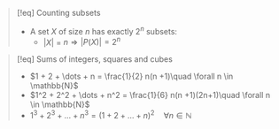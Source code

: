 >[!eq] Counting subsets
>- A set $X$ of size $n$ has exactly $2^n$ subsets:
>	- $|X|$ = $n \Rightarrow |P(X)| = 2^n$

>[!eq] Sums of integers, squares and cubes
>- $1 + 2 + \dots + n = \frac{1}{2} n(n +1)\quad \forall n \in \mathbb{N}$
>- $1^2 + 2^2 + \dots + n^2 = \frac{1}{6} n(n +1)(2n+1)\quad \forall n \in \mathbb{N}$
>- $1^3 + 2^3 + \dots + n^3 = (1+2+\dots+n)^2 \quad \forall n \in \mathbb{N}$
